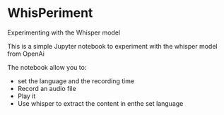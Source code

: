 # WhisPeriment
Experimenting with the Whisper model

This is a simple Jupyter notebook to experiment with the whisper model from OpenAi

The notebook allow you to:
- set the language and the recording time
- Record an audio file
- Play it
- Use whisper to extract the content in enthe set language
